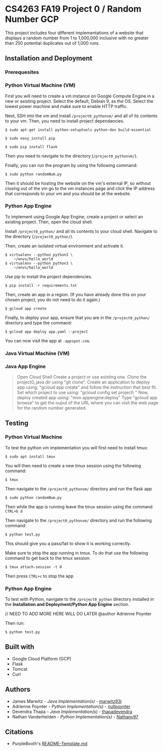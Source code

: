 # CS4263 FA19 Project 0 / Random Number GCP

This project includes four different implementations of a website that displays a random number from 1 to 1,000,000 inclusive with no greater than 250 potential duplicates out of 1,000 runs.

## Installation and Deployment

### Prerequesites



### Python Virtual Machine (VM)

First you will need to create a vm instance on Google Compute Engine in a new or existing project. Select the default, Debian 9, as the OS. Select the lowest power machine and make sure to enable HTTP traffic.

Next, SSH into the vm and install <code>/project0_pythonvm/</code> and all of its contents to your vm. 
Then, you need to install project dependancies.

```
$ sudo apt-get install python-setuptools python-dev build-essential

$ sudo easy_install pip

$ sudo pip install flask
```

Then you need to navigate to the directory (<code>/project0_pythonvm/</code>).

Finally, you can run the program by using the following command:

```
$ sudo python randomNum.py
```

Then it should be hosting the website on the vm's external IP, so without closing out of the vm go to the vm instances page and click the IP address that corresponds to your vm and you should be at the website.

### Python App Engine

To implement using Google App Engine, create a project or select an existing project. Then, open the cloud shell.

Install <code>/project0_python/</code> and all its contents to your cloud shell. Navigate to the directory (<code>/project0_python/</code>).

Then, create an isolated virtual environment and activate it.

```
$ virtualenv --python python3 \
    ~/envs/hello_world
$ virtualenv --python python3 \
    ~/envs/hello_world
```

Use pip to install the project dependencies.

```
$ pip install -r requirements.txt
```

Then, create an app in a region. (If you have already done this on your chosen project, you do not need to do it again.)

```
$ gcloud app create
```

Finally, to deploy your app, ensure that you are in the <code>/project0_python/</code> directory and type the command:

```
$ gcloud app deploy app.yaml --project
```

You can now visit the app at <code><i><your-project></i>.appspot.com</code>.

### Java Virtual Machine (VM)

### Java App Engine

> Open Cloud Shell
> Create a project or use existing one.
> Clone the project0_java dir using "git clone".
> Create an application to deploy app using: "gcloud app create" and follow the instruction that best fit.
> Set which project to use using: "gcloud config set project\ <prj name>"
> Now, deploy created app using: "mvn appengine:deploy"
> Type "gcloud app browse" to get the ouput of the URL where you can visit the web page for the random number generated.
    
    
## Testing

### Python Virtual Machine

To test the python vm implementation you will first need to install tmux:

```
$ sudo apt install tmux
```
You will then need to create a new tmux session using the following command:

```
$ tmux
```

Then navigate to the <code>/project0_pythonvm/</code> directory and run the flask app

```
$ sudo python randomNum.py
```

Then while the app is running leave the tmux session using the command <code>CTRL+b d</code>

Then navigate to the <code>/project0_pythonvm/</code> directory and run the following command:

```
$ python test.py
```

This should give you a pass/fail to show it is working correctly.

Make sure to stop the app running in tmux. To do that use the following command to get back to the tmux session:

```
$ tmux attach-session -t 0
```

Then press <code>CTRL+c</code> to stop the app

### Python App Engine

To test with Python, navigate to the <code>/project0_python</code> directory installed in the <b>Installation and Deployment/Python App Engine</b> section.

// NEED TO ADD MORE HERE WILL DO LATER @author Adrienne Poynter

Then run:

```
$ python test.py
```

## Built with

* Google Cloud Platform (GCP)
* Flask
* Tomcat
* Curl

## Authors

* James Marwitz - <i>Java Implementation(s)</i> - <a href="https://github.com/marwitz93j">marwitz93j</a>
* Adrienne Poynter - <i>Python Implementation(s)</i> - <a href="https://github.com/nullpoynter">nullpoynter</a>
* Devendra Thapa - <i>Java Implementation(s)</i> - <a href="https://github.com/thapadevendra">thapadevendra</a>
* Nathan Vanderheiden - <i>Python Implementation(s)</i> - <a href="https://github.com/Nathanv97">Nathanv97</a>

## Citations

* PurpleBooth's <a href="https://gist.github.com/PurpleBooth/109311bb0361f32d87a2">README-Template.md</a>
